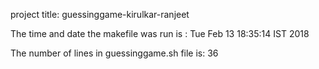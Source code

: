 project title: guessinggame-kirulkar-ranjeet
 
The time and date the makefile was run is : Tue Feb 13 18:35:14 IST 2018
 
The number of lines in guessinggame.sh file is: 36
